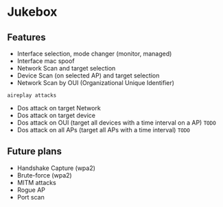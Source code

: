 # Jukebox
## Features
- Interface selection, mode changer (monitor, managed)
- Interface mac spoof
- Network Scan and target selection
- Device Scan (on selected AP) and target selection 
- Network Scan by OUI (Organizational Unique Identifier)

`aireplay attacks`
- Dos attack on target Network
- Dos attack on target device 
- Dos attack on OUI (target all devices with a time interval on a AP) `TODO`
- Dos attack on all APs (target all APs with a time interval) `TODO`

## Future plans
- Handshake Capture (wpa2)
- Brute-force (wpa2)
- MITM attacks
- Rogue AP
- Port scan
